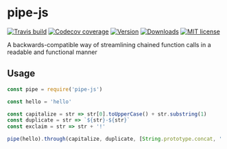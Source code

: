 # pipe-js

[![Travis build](https://img.shields.io/travis/rust-lang/rust.svg?style=flat-square)](https://travis-ci.org/andrii-maglovanyi/pipe-js)
[![Codecov coverage](https://img.shields.io/codecov/c/github/codecov/example-python.svg?style=flat-square)](https://codecov.io/gh/andrii-maglovanyi/pipe-js)
[![Version](https://img.shields.io/npm/v/npm.svg?style=flat-square)](https://www.npmjs.com/package/pipe-js)
[![Downloads](https://img.shields.io/npm/dm/localeval.svg?style=flat-square)](https://npm-stat.com/charts.html?package=pipe-js&from=2017-07-15)
[![MIT license](https://img.shields.io/github/license/mashape/apistatus.svg?style=flat-square)](https://opensource.org/licenses/MIT)

A backwards-compatible way of streamlining chained function calls in a readable and functional manner

## Usage

```js
const pipe = require('pipe-js')

const hello = 'hello'

const capitalize = str => str[0].toUpperCase() + str.substring(1)
const duplicate = str => `${str}-${str}`
const exclaim = str => str + '!'

pipe(hello).through(capitalize, duplicate, [String.prototype.concat, ' world'], exclaim) // Hello-hello world!
```
